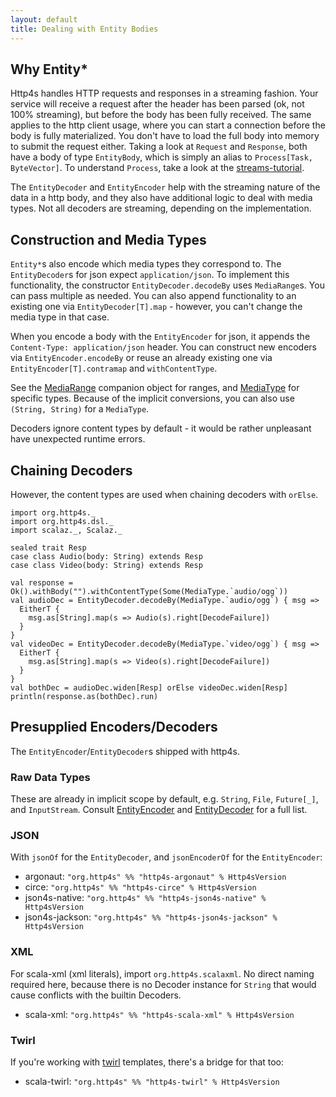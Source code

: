 ```yaml
---
layout: default
title: Dealing with Entity Bodies
---
```


## Why Entity*

Http4s handles HTTP requests and responses in a streaming fashion. Your service
will receive a request after the header has been parsed (ok, not 100%
streaming), but before the body has been fully received. The same applies to the
http client usage, where you can start a connection before the body is fully
materialized. You don't have to load the full body into memory to submit the
request either. Taking a look at `Request` and `Response`, both have a body of
type `EntityBody`, which is simply an alias to `Process[Task, ByteVector]`. To
understand `Process`, take a look at the [streams-tutorial].

The `EntityDecoder` and `EntityEncoder` help with the streaming nature of the
data in a http body, and they also have additional logic to deal with media
types. Not all decoders are streaming, depending on the implementation.

## Construction and Media Types
`Entity*`s also encode which media types they correspond to. The
`EntityDecoder`s for json expect `application/json`. To implement this
functionality, the constructor `EntityDecoder.decodeBy` uses `MediaRange`s. You
can pass multiple as needed. You can also append functionality to an existing
one via `EntityDecoder[T].map` - however, you can't change the media
type in that case.

 When you encode a body with the `EntityEncoder` for json, it appends the
`Content-Type: application/json` header. You can construct new encoders via
`EntityEncoder.encodeBy` or reuse an already existing one via
`EntityEncoder[T].contramap` and `withContentType`.

 See the [MediaRange] companion object for ranges, and [MediaType] for specific
types. Because of the implicit conversions, you can also use `(String, String)`
for a `MediaType`.

Decoders ignore content types by default - it would be rather unpleasant have
unexpected runtime errors.

## Chaining Decoders

However, the content types are used when chaining decoders with `orElse`.

```tut
import org.http4s._
import org.http4s.dsl._
import scalaz._, Scalaz._

sealed trait Resp
case class Audio(body: String) extends Resp
case class Video(body: String) extends Resp

val response = Ok().withBody("").withContentType(Some(MediaType.`audio/ogg`))
val audioDec = EntityDecoder.decodeBy(MediaType.`audio/ogg`) { msg =>
  EitherT {
    msg.as[String].map(s => Audio(s).right[DecodeFailure])
  }
}
val videoDec = EntityDecoder.decodeBy(MediaType.`video/ogg`) { msg =>
  EitherT {
    msg.as[String].map(s => Video(s).right[DecodeFailure])
  }
}
val bothDec = audioDec.widen[Resp] orElse videoDec.widen[Resp]
println(response.as(bothDec).run)
```

## Presupplied Encoders/Decoders
The `EntityEncoder`/`EntityDecoder`s shipped with http4s.

### Raw Data Types
These are already in implicit scope by default, e.g. `String`, `File`,
`Future[_]`, and `InputStream`. Consult [EntityEncoder] and [EntityDecoder] for
a full list.

### JSON
With `jsonOf` for the `EntityDecoder`, and `jsonEncoderOf` for the `EntityEncoder`:
- argonaut: `"org.http4s" %% "http4s-argonaut" % Http4sVersion`
- circe: `"org.http4s" %% "http4s-circe" % Http4sVersion`
- json4s-native: `"org.http4s" %% "http4s-json4s-native" % Http4sVersion`
- json4s-jackson: `"org.http4s" %% "http4s-json4s-jackson" % Http4sVersion`

### XML
For scala-xml (xml literals), import `org.http4s.scalaxml`. No direct naming
required here, because there is no Decoder instance for `String` that would
cause conflicts with the builtin Decoders.

- scala-xml: `"org.http4s" %% "http4s-scala-xml" % Http4sVersion`

### Twirl
If you're working with [twirl] templates, there's a bridge for that too:

- scala-twirl: `"org.http4s" %% "http4s-twirl" % Http4sVersion`

[streams-tutorial]: https://gist.github.com/djspiewak/d93a9c4983f63721c41c
[EntityEncoder]: http://http4s.org/api/0.15/#org.http4s.EntityEncoder$
[EntityDecoder]: http://http4s.org/api/0.15/#org.http4s.EntityDecoder$
[MediaType]: http://http4s.org/api/0.15/#org.http4s.MediaType$
[MediaRange]: http://http4s.org/api/0.15/#org.http4s.MediaRange$
[twirl]: https://github.com/playframework/twirl
